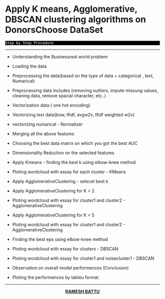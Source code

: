 # Apply K means, Agglomerative, DBSCAN clustering algorithms on DonorsChoose DataSet


<p style="background:black">
<code style="background:black;color:white">Step by Step Procedure
</code>
</p>

<hr>

- Understanding the Businessreal world problem

- Loading the data

- Preprocessing the data(based on the type of data = categorical , text, Numarical)

- Preprocessing data includes (removing outliers, impute missung values, cleaning data, remove spacial character, etc..)

- Vectorization data ( one hot encoding)

- Vectorizing text data(bow, tfidf,  avgw2v, tfidf weighted w2v)

- vectorizing numarical - Normalizer

- Merging all the above features

- Choosing the best data matrix on which you got the best AUC

- Dimensionality Reduction on the selected features

- Apply Kmeans - finding the best k using elbow-knee method

- Ploting wordcloud with essay for each cluster - KMeans

- Apply AgglomerativeClustering - selecet best k

- Apply AgglomerativeClustering for K = 2

- Ploting wordcloud with essay for cluster1 and cluster2 - AgglomerativeClustering

- Apply AgglomerativeClustering for K = 5

- Ploting wordcloud with essay for cluster1 and cluster2 - AgglomerativeClustering

- Finding the best eps using elbow-knee method

- Ploting wordcloud with essay for clusters - DBSCAN

- Ploting wordcloud with essay for cluster1 and noisecluster1 - DBSCAN

- Observation on overall model performences (Conclusion)

- Ploting the performences by tableu format.

<hr>

<nav style="text-align:center">
  
<a href="https://www.linkedin.com/in/rameshbattuai/">**RAMESH BATTU**</a></nav>


